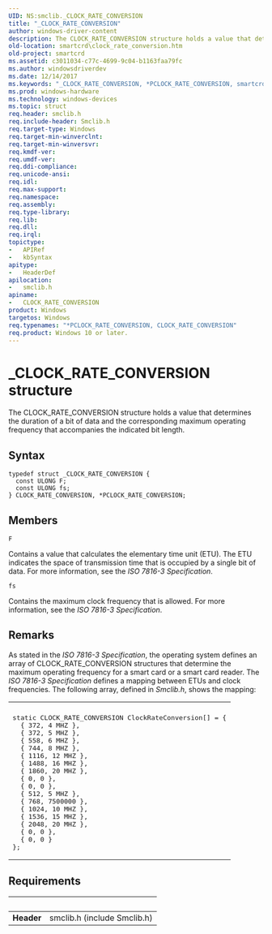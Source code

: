 ```yaml
---
UID: NS:smclib._CLOCK_RATE_CONVERSION
title: "_CLOCK_RATE_CONVERSION"
author: windows-driver-content
description: The CLOCK_RATE_CONVERSION structure holds a value that determines the duration of a bit of data and the corresponding maximum operating frequency that accompanies the indicated bit length.
old-location: smartcrd\clock_rate_conversion.htm
old-project: smartcrd
ms.assetid: c3011034-c77c-4699-9c04-b1163faa79fc
ms.author: windowsdriverdev
ms.date: 12/14/2017
ms.keywords: "_CLOCK_RATE_CONVERSION, *PCLOCK_RATE_CONVERSION, smartcrd.clock_rate_conversion, scstruct_260d5a02-28d8-4ef4-ac2a-e81d3ac2814a.xml, CLOCK_RATE_CONVERSION, smclib/PCLOCK_RATE_CONVERSION, PCLOCK_RATE_CONVERSION structure pointer [Smart Card Reader Devices], smclib/CLOCK_RATE_CONVERSION, PCLOCK_RATE_CONVERSION, CLOCK_RATE_CONVERSION structure [Smart Card Reader Devices]"
ms.prod: windows-hardware
ms.technology: windows-devices
ms.topic: struct
req.header: smclib.h
req.include-header: Smclib.h
req.target-type: Windows
req.target-min-winverclnt: 
req.target-min-winversvr: 
req.kmdf-ver: 
req.umdf-ver: 
req.ddi-compliance: 
req.unicode-ansi: 
req.idl: 
req.max-support: 
req.namespace: 
req.assembly: 
req.type-library: 
req.lib: 
req.dll: 
req.irql: 
topictype:
-	APIRef
-	kbSyntax
apitype:
-	HeaderDef
apilocation:
-	smclib.h
apiname:
-	CLOCK_RATE_CONVERSION
product: Windows
targetos: Windows
req.typenames: "*PCLOCK_RATE_CONVERSION, CLOCK_RATE_CONVERSION"
req.product: Windows 10 or later.
---
```


# _CLOCK_RATE_CONVERSION structure
The CLOCK_RATE_CONVERSION structure holds a value that determines the duration of a bit of data and the corresponding maximum operating frequency that accompanies the indicated bit length.

## Syntax
````
typedef struct _CLOCK_RATE_CONVERSION {
  const ULONG F;
  const ULONG fs;
} CLOCK_RATE_CONVERSION, *PCLOCK_RATE_CONVERSION;
````

## Members


`F`

Contains a value that calculates the elementary time unit (ETU). The ETU indicates the space of transmission time that is occupied by a single bit of data. For more information, see the <i>ISO 7816-3 Specification</i>.

`fs`

Contains the maximum clock frequency that is allowed.  For more information, see the <i>ISO 7816-3 Specification</i>.

## Remarks
As stated in the <i>ISO 7816-3 Specification</i>, the operating system defines an array of CLOCK_RATE_CONVERSION structures that determine the maximum operating frequency for a smart card or a smart card reader. The <i>ISO 7816-3 Specification</i> defines a mapping between ETUs and clock frequencies. The following array, defined in <i>Smclib.h</i>, shows the mapping:

<div class="code"><span codelanguage=""><table>
<tr>
<th></th>
</tr>
<tr>
<td>
<pre>static CLOCK_RATE_CONVERSION ClockRateConversion[] = {
  { 372, 4 MHZ }, 
  { 372, 5 MHZ }, 
  { 558, 6 MHZ }, 
  { 744, 8 MHZ }, 
  { 1116, 12 MHZ }, 
  { 1488, 16 MHZ },
  { 1860, 20 MHZ },
  { 0, 0 },
  { 0, 0 },
  { 512, 5 MHZ },
  { 768, 7500000 },
  { 1024, 10 MHZ },
  { 1536, 15 MHZ },
  { 2048, 20 MHZ },
  { 0, 0 },
  { 0, 0 }
}; </pre>
</td>
</tr>
</table></span></div>

## Requirements
| &nbsp; | &nbsp; |
| ---- |:---- |
| **Header** | smclib.h (include Smclib.h) |